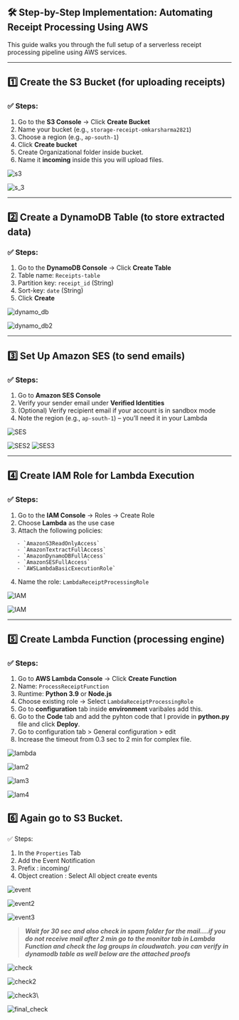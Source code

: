 ## 🛠️ Step-by-Step Implementation: Automating Receipt Processing Using AWS

This guide walks you through the full setup of a serverless receipt processing pipeline using AWS services.

---

## 1️⃣ Create the S3 Bucket (for uploading receipts)

### ✅ Steps:
1. Go to the **S3 Console** → Click **Create Bucket**
2. Name your bucket (e.g., `storage-receipt-omkarsharma2821`)
3. Choose a region (e.g., `ap-south-1`)
4. Click **Create bucket**
5. Create Organizational folder inside bucket.
6. Name it **incoming** inside this you will upload files.

![s3](https://github.com/Piyushprakash07/Scan_Vault/blob/main/Summer%20Training%20project/1.png?raw=true)


![s_3](https://github.com/Piyushprakash07/Scan_Vault/blob/main/Summer%20Training%20project/2.png?raw=true)


---

## 2️⃣ Create a DynamoDB Table (to store extracted data)

### ✅ Steps:
1. Go to the **DynamoDB Console** → Click **Create Table**
2. Table name: `Receipts-table`
3. Partition key: `receipt_id` (String)
4. Sort-key: `date` (String)
5. Click **Create**

![dynamo_db](https://github.com/Piyushprakash07/Scan_Vault/blob/main/Summer%20Training%20project/3.png?raw=true)


![dynamo_db2](https://github.com/Piyushprakash07/Scan_Vault/blob/main/Summer%20Training%20project/4.png?raw=true)


---

## 3️⃣ Set Up Amazon SES (to send emails)

### ✅ Steps:
1. Go to **Amazon SES Console**
2. Verify your sender email under **Verified Identities**
3. (Optional) Verify recipient email if your account is in sandbox mode
4. Note the region (e.g., `ap-south-1`) – you’ll need it in your Lambda


![SES](https://github.com/Piyushprakash07/Scan_Vault/blob/main/Summer%20Training%20project/5.png?raw=true)


![SES2](https://github.com/Piyushprakash07/Scan_Vault/blob/main/Summer%20Training%20project/6.png?raw=true)
![SES3](https://github.com/Piyushprakash07/Scan_Vault/blob/main/Summer%20Training%20project/7.png?raw=true)


---

## 4️⃣ Create IAM Role for Lambda Execution

### ✅ Steps:
1. Go to the **IAM Console** → Roles → Create Role
2. Choose **Lambda** as the use case
3. Attach the following policies:
  
```
   - `AmazonS3ReadOnlyAccess`
   - `AmazonTextractFullAccess`
   - `AmazonDynamoDBFullAccess`
   - `AmazonSESFullAccess`
   - `AWSLambdaBasicExecutionRole`
```
4. Name the role: `LambdaReceiptProcessingRole`


![IAM](https://github.com/Piyushprakash07/Scan_Vault/blob/main/Summer%20Training%20project/8.png?raw=true)

![IAM](https://github.com/Piyushprakash07/Scan_Vault/blob/main/Summer%20Training%20project/9.png?raw=true)


---

## 5️⃣ Create Lambda Function (processing engine)

### ✅ Steps:
1. Go to **AWS Lambda Console** → Click **Create Function**
2. Name: `ProcessReceiptFunction`
3. Runtime: **Python 3.9** or **Node.js**
4. Choose existing role → Select `LambdaReceiptProcessingRole`
5. Go to **configuration** tab inside **environment** varibales add this.
6. Go to the **Code** tab and add the pyhton code that I provide in **python.py** file and click **Deploy**.
7. Go to configuration tab > General configuration  > edit
8. Increase the timeout from 0.3 sec to 2 min for complex file.

![lambda](https://github.com/Piyushprakash07/Scan_Vault/blob/main/Summer%20Training%20project/10.png?raw=true)

![lam2](https://github.com/Piyushprakash07/Scan_Vault/blob/main/Summer%20Training%20project/11.png?raw=true)

![lam3](https://github.com/Piyushprakash07/Scan_Vault/blob/main/Summer%20Training%20project/12.png?raw=true)

![lam4](https://github.com/Piyushprakash07/Scan_Vault/blob/main/Summer%20Training%20project/13.png?raw=true)


## 6️⃣ Again go to S3 Bucket.
✅ Steps:
1. In the `Properties` Tab
2. Add the Event Notification 
3. Prefix : incoming/
4. Object creation : Select All object create events

![event](https://github.com/Piyushprakash07/Scan_Vault/blob/main/Summer%20Training%20project/14.png?raw=true)

![event2](https://github.com/Piyushprakash07/Scan_Vault/blob/main/Summer%20Training%20project/15.png?raw=true)

![event3](https://github.com/Piyushprakash07/Scan_Vault/blob/main/Summer%20Training%20project/16.png?raw=true)


> **_Wait for 30 sec and also check in spam folder for the mail....if you do not receive mail after 2 min go to the monitor tab in Lambda Function and check the log groups in cloudwatch. you can verify in dynamodb table as well below are the attached proofs_**


![check](https://github.com/Piyushprakash07/Scan_Vault/blob/main/Summer%20Training%20project/17.png?raw=true)

![check2](https://github.com/Piyushprakash07/Scan_Vault/blob/main/Summer%20Training%20project/18.png?raw=true)

![check3](https://github.com/Piyushprakash07/Scan_Vault/blob/main/Summer%20Training%20project/19.png?raw=true)\

![final_check](https://github.com/Piyushprakash07/Scan_Vault/blob/main/WhatsApp%20Image%202025-08-12%20at%2008.16.47_99ed84c5.jpg?raw=true)
